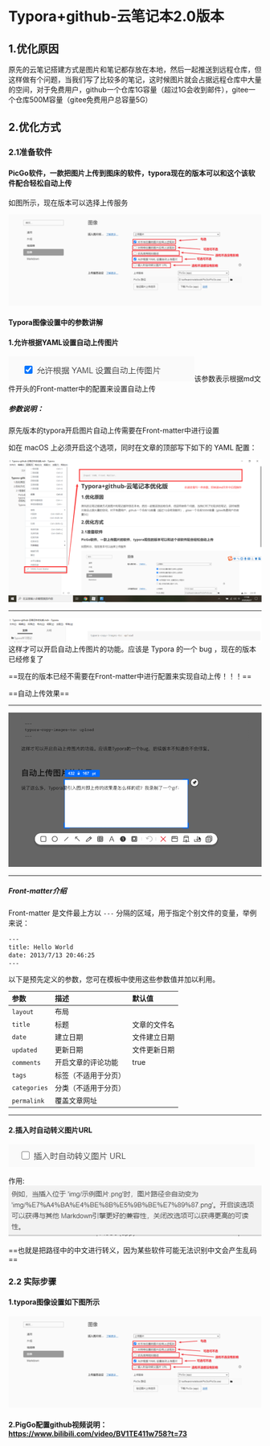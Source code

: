 # Typora+github-云笔记本2.0版本

## 1.优化原因

原先的云笔记搭建方式是图片和笔记都存放在本地，然后一起推送到远程仓库，但这样做有个问题，当我们写了比较多的笔记，这时候图片就会占据远程仓库中大量的空间，对于免费用户，github一个仓库1G容量（超过1G会收到邮件），gitee一个仓库500M容量（gitee免费用户总容量5G）

## 2.优化方式

### 2.1准备软件

#### PicGo软件，一款把图片上传到图床的软件，typora现在的版本可以和这个该软件配合轻松自动上传

如图所示，现在版本可以选择上传服务

![image-20200827174334310](https://raw.githubusercontent.com/yusenyi123/pictures1/master/imgs/20200827174334.png)





#### Typora图像设置中的参数讲解

#### 1.允许根据YAML设置自动上传图片

![image-20200827170518823](https://raw.githubusercontent.com/yusenyi123/pictures1/master/imgs/20200827170518.png)该参数表示根据md文件开头的Front-matter中的配置来设置自动上传

##### 参数说明：

原先版本的typora开启图片自动上传需要在Front-matter中进行设置

如在 macOS 上必须开启这个选项，同时在文章的顶部写下如下的 YAML 配置：

![image-20200827170802640](https://raw.githubusercontent.com/yusenyi123/pictures1/master/imgs/20200827170802.png)

------

![image-20200827184053267](https://raw.githubusercontent.com/yusenyi123/pictures1/master/imgs/20200827184053.png) 这样才可以开启自动上传图片的功能。应该是 Typora 的一个 bug ，现在的版本已经修复了

==现在的版本已经不需要在Front-matter中进行配置来实现自动上传！！！==



==自动上传效果==

------

![typora-upload-image-gif-v2](https://raw.githubusercontent.com/yusenyi123/pictures1/master/imgs/20200827171623.gif)

------



##### Front-matter介绍

Front-matter 是文件最上方以 `---` 分隔的区域，用于指定个别文件的变量，举例来说：

```
---
title: Hello World
date: 2013/7/13 20:46:25
---
```

以下是预先定义的参数，您可在模板中使用这些参数值并加以利用。

| 参数         | 描述                 | 默认值       |
| :----------- | :------------------- | :----------- |
| `layout`     | 布局                 |              |
| `title`      | 标题                 | 文章的文件名 |
| `date`       | 建立日期             | 文件建立日期 |
| `updated`    | 更新日期             | 文件更新日期 |
| `comments`   | 开启文章的评论功能   | true         |
| `tags`       | 标签（不适用于分页） |              |
| `categories` | 分类（不适用于分页） |              |
| `permalink`  | 覆盖文章网址         |              |



------



#### 2.插入时自动转义图片URL                                                     

  ![image-20200827184215523](https://raw.githubusercontent.com/yusenyi123/pictures1/master/imgs/20200827184215.png)

作用:![image-20200827171811826](https://raw.githubusercontent.com/yusenyi123/pictures1/master/imgs/20200827171811.png)

==也就是把路径中的中文进行转义，因为某些软件可能无法识别中文会产生乱码==

### 2.2 实际步骤

#### 1.typora图像设置如下图所示

![image-20200827174334310](https://raw.githubusercontent.com/yusenyi123/pictures1/master/imgs/20200827174334.png)



#### 2.PigGo配置github视频说明：https://www.bilibili.com/video/BV1TE411w758?t=73
